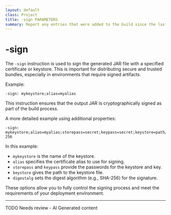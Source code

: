 ```yaml
---
layout: default
class: Project
title: -sign PARAMETERS 
summary: Report any entries that were added to the build since the last JAR was made.
---
```



# -sign

The `-sign` instruction is used to sign the generated JAR file with a specified certificate or keystore. This is important for distributing secure and trusted bundles, especially in environments that require signed artifacts.

Example:

```
-sign: mykeystore;alias=myalias
```

This instruction ensures that the output JAR is cryptographically signed as part of the build process.

A more detailed example using additional properties:

```
-sign: mykeystore;alias=myalias;storepass=secret;keypass=secret;keystore=path/to/keystore.jks;digestalg=SHA-256
```

In this example:
- `mykeystore` is the name of the keystore.
- `alias` specifies the certificate alias to use for signing.
- `storepass` and `keypass` provide the passwords for the keystore and key.
- `keystore` gives the path to the keystore file.
- `digestalg` sets the digest algorithm (e.g., SHA-256) for the signature.

These options allow you to fully control the signing process and meet the requirements of your deployment environment.




<hr />
TODO Needs review - AI Generated content